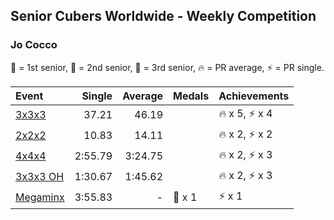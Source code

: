 ## Senior Cubers Worldwide - Weekly Competition
### Jo Cocco

🥇 = 1st senior, 🥈 = 2nd senior, 🥉 = 3rd senior, 🔥 = PR average, ⚡ = PR single.

| Event | Single | Average | Medals | Achievements|
| :-- | --: | --: | :-- | :-- |
| [3x3x3](jo_cocco/333.md) | 37.21 | 46.19 |  | <span style="white-space: nowrap">🔥 x 5</span>, <span style="white-space: nowrap">⚡ x 4</span> |
| [2x2x2](jo_cocco/222.md) | 10.83 | 14.11 |  | <span style="white-space: nowrap">🔥 x 2</span>, <span style="white-space: nowrap">⚡ x 2</span> |
| [4x4x4](jo_cocco/444.md) | 2:55.79 | 3:24.75 |  | <span style="white-space: nowrap">🔥 x 2</span>, <span style="white-space: nowrap">⚡ x 3</span> |
| [3x3x3 OH](jo_cocco/333oh.md) | 1:30.67 | 1:45.62 |  | <span style="white-space: nowrap">🔥 x 2</span>, <span style="white-space: nowrap">⚡ x 3</span> |
| [Megaminx](jo_cocco/minx.md) | 3:55.83 | - | <span style="white-space: nowrap">🥉 x 1</span> | <span style="white-space: nowrap">⚡ x 1</span> |

<!-- Global site tag (gtag.js) - Google Analytics -->
<script async src="https://www.googletagmanager.com/gtag/js?id=UA-86348435-3"></script>
<script>window.dataLayer = window.dataLayer || []; function gtag() {dataLayer.push(arguments);} gtag('js', new Date()); gtag('config', 'UA-86348435-3');</script>

